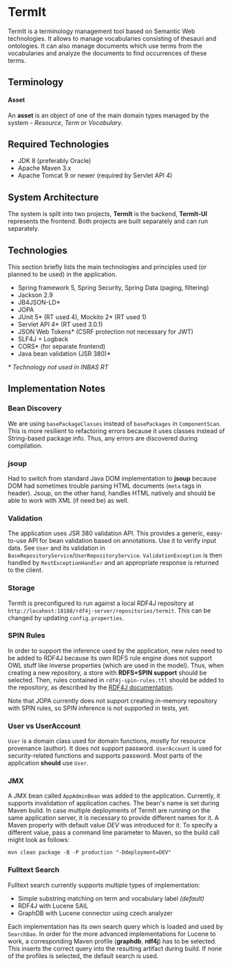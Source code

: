 # TermIt

TermIt is a terminology management tool based on Semantic Web technologies.
It allows to manage vocabularies consisting of thesauri and ontologies. It can also manage documents
which use terms from the vocabularies and analyze the documents to find occurrences of these terms.

## Terminology

#### Asset

An **asset** is an object of one of the main domain types managed by the system - _Resource_, _Term_ or _Vocabulary_.

## Required Technologies

- JDK 8 (preferably Oracle)
- Apache Maven 3.x
- Apache Tomcat 9 or newer (required by Servlet API 4)


## System Architecture

The system is split into two projects, __TermIt__ is the backend, __TermIt-UI__ represents the frontend.
Both projects are built separately and can run separately.


## Technologies

This section briefly lists the main technologies and principles used (or planned to be used) in the application.

- Spring framework 5, Spring Security, Spring Data (paging, filtering)
- Jackson 2.9
- JB4JSON-LD*
- JOPA
- JUnit 5* (RT used 4), Mockito 2* (RT used 1)
- Servlet API 4* (RT used 3.0.1)
- JSON Web Tokens* (CSRF protection not necessary for JWT)
- SLF4J + Logback
- CORS* (for separate frontend)
- Java bean validation (JSR 380)*

_* Technology not used in INBAS RT_

## Implementation Notes

### Bean Discovery

We are using `basePackageClasses` instead of `basePackages` in `ComponentScan`. This is more resilient to refactoring errors 
because it uses classes instead of String-based package info. Thus, any errors are discovered during compilation.

### jsoup

Had to switch from standard Java DOM implementation to **jsoup** because DOM had sometimes trouble parsing HTML documents (`meta` tags in header).
Jsoup, on the other hand, handles HTML natively and should be able to work with XML (if need be) as well.

### Validation

The application uses JSR 380 validation API. This provides a generic, easy-to-use API for bean validation based on annotations.
Use it to verify input data. See `User` and its validation in `BaseRepositoryService`/`UserRepositoryService`.
`ValidationException` is then handled by `RestExceptionHandler` and an appropriate response is returned to the client.

### Storage

TermIt is preconfigured to run against a local RDF4J repository at `http://locahost:18188/rdf4j-server/repositories/termit`.
This can be changed by updating `config.properties`.

### SPIN Rules

In order to support the inference used by the application, new rules need to be added to RDF4J because its own RDFS rule engine does not
support OWL stuff like inverse properties (which are used in the model). Thus, when creating a new repository, a store 
with **RDFS+SPIN support** should be selected. Then, rules contained in `rdf4j-spin-rules.ttl` should be added to the repository, 
as described by the [RDF4J documentation](http://docs.rdf4j.org/programming/#_adding_rules).

Note that JOPA currently does not support creating in-memory repository with SPIN rules, so SPIN inference is not supported in
tests, yet.


### User vs UserAccount
`User` is a domain class used for domain functions, mostly for resource provenance (author). It does not support password.
 `UserAccount` is used for security-related functions and supports password. Most parts of the application **should** use
 `User`.

### JMX

A JMX bean called `AppAdminBean` was added to the application. Currently, it supports invalidation of application caches.
The bean's name is set during Maven build. In case multiple deployments of TermIt are running on the same application server,
it is necessary to provide different names for it. A Maven property with default value _DEV_ was introduced for it. To specify
a different value, pass a command line parameter to Maven, so the build call might look as follows:

`mvn clean package -B -P production "-Ddeployment=DEV"`

### Fulltext Search

Fulltext search currently supports multiple types of implementation:

* Simple substring matching on term and vocabulary label _(default)_
* RDF4J with Lucene SAIL
* GraphDB with Lucene connector using czech analyzer

Each implementation has its own search query which is loaded and used by `SearchDao`. In order for the more advanced implementations
for Lucene to work, a corresponding Maven profile (**graphdb**, **rdf4j**) has to be selected. This inserts the correct query into the resulting
artifact during build. If none of the profiles is selected, the default search is used.
